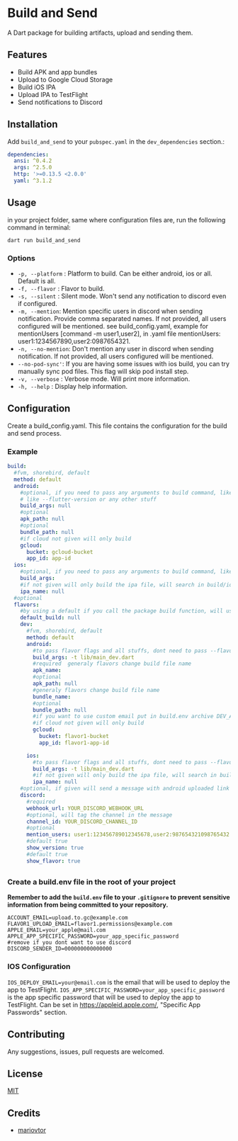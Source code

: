 # Build and Send

A Dart package for building artifacts, upload and sending them.

## Features

- Build APK and app bundles
- Upload to Google Cloud Storage
- Build iOS IPA
- Upload IPA to TestFlight
- Send notifications to Discord

## Installation

Add `build_and_send` to your `pubspec.yaml` in the `dev_dependencies` section.:

```yaml
dependencies:
  ansi: ^0.4.2
  args: ^2.5.0
  http: '>=0.13.5 <2.0.0'
  yaml: ^3.1.2
  ```

## Usage
in your project folder, same where configuration files are, run the following command in terminal:

```shell
dart run build_and_send
```

### Options
- `-p, --platform` : Platform to build. Can be either android, ios or all. Default is all.
- `-f, --flavor` : Flavor to build.
- `-s, --silent` : Silent mode. Won't send any notification to discord even if configured.
- `-m, --mention`: Mention specific users in discord when sending notification. Provide comma separated names. If not provided, all users configured will be mentioned. see build_config.yaml, example for mentionUsers [command -m user1,user2], in .yaml file mentionUsers: user1:1234567890,user2:0987654321.
- `-n, --no-mention`: Don't mention any user in discord when sending notification. If not provided, all users configured will be mentioned.
- `--no-pod-sync'`: If you are having some issues with ios build, you can try manually sync pod files. This flag will skip pod install step.
- `-v, --verbose` : Verbose mode. Will print more information.
- `-h, --help` : Display help information.


## Configuration
Create a build_config.yaml. This file contains the configuration for the build and send process.

### Example
```yaml
build:
  #fvm, shorebird, default
  method: default
  android:
    #optional, if you need to pass any arguments to build command, like using a specific -t target, or shorebird configuration
    # like --flutter-version or any other stuff
    build_args: null
    #optional
    apk_path: null
    #optional
    bundle_path: null
    #if cloud not given will only build
    gcloud:
      bucket: gcloud-bucket
      app_id: app-id
  ios:
    #optional, if you need to pass any arguments to build command, like using a specific -t target, or shorebird configuration like --flutter-version or any other stuff
    build_args: 
    #if not given will only build the ipa file, will search in build/ios/ipa
    ipa_name: null
  #optional
  flavors:
    #by using a default if you call the package build function, will use the according flavor, the value must be a valid flavor name
    default_build: null
    dev:
      #fvm, shorebird, default
      method: default
      android:
        #to pass flavor flags and all stuffs, dont need to pass --flavor dev because its implicit
        build_args: -t lib/main_dev.dart
        #required  generaly flavors change build file name
        apk_name: 
        #optional
        apk_path: null
        #generaly flavors change build file name
        bundle_name:
        #optional
        bundle_path: null
        #if you want to use custom email put in build.env archive DEV_ANDROID_EMAIL, this email must to have access to this gcloud
        #if cloud not given will only build
        gcloud:
          bucket: flavor1-bucket
          app_id: flavor1-app-id

      ios:
        #to pass flavor flags and all stuffs, dont need to pass --flavor dev because its implicit
        build_args: -t lib/main_dev.dart
        #if not given will only build the ipa file, will search in build/ios/ipa
        ipa_name: null
    #optional, if given will send a message with android uploaded link
    discord:
      #required
      webhook_url: YOUR_DISCORD_WEBHOOK_URL
      #optional, will tag the channel in the message
      channel_id: YOUR_DISCORD_CHANNEL_ID
      #optional
      mention_users: user1:123456789012345678,user2:987654321098765432
      #default true
      show_version: true
      #default true
      show_flavor: true
```

##
### Create a  build.env file in the root of your project

**Remember to add the `build.env` file to your `.gitignore` to prevent sensitive information from being committed to your repository.**

```env
ACCOUNT_EMAIL=upload.to.gc@example.com
FLAVOR1_UPLOAD_EMAIL=flavor1.permissions@example.com
APPLE_EMAIL=your_apple@mail.com
APPLE_APP_SPECIFIC_PASSWORD=your_app_specific_password
#remove if you dont want to use discord
DISCORD_SENDER_ID=000000000000000
```


### IOS Configuration
`IOS_DEPLOY_EMAIL=your@email.com` is the email that will be used to deploy the app to TestFlight.
`IOS_APP_SPECIFIC_PASSWORD=your_app_specific_password` is the app specific password that will be used to deploy the app to TestFlight. Can be set in https://appleid.apple.com/, "Specific App Passwords" section.


## Contributing

Any suggestions, issues, pull requests are welcomed.

## License

[MIT](https://github.com/ScerIO/icon_font_generator/blob/master/LICENSE)

## Credits

* [mariovtor](https://github.com/westracer/fontify)